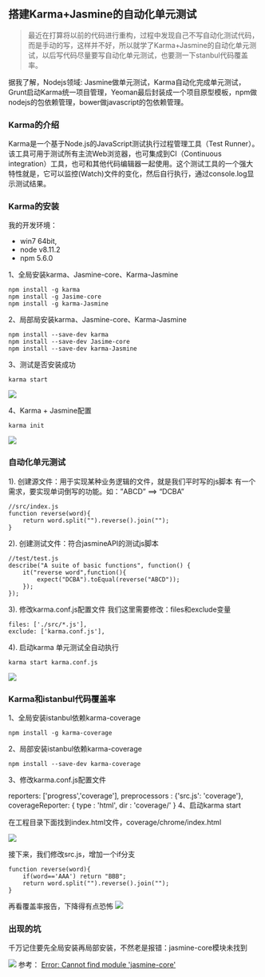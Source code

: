 ## 搭建Karma+Jasmine的自动化单元测试

>最近在打算将以前的代码进行重构，过程中发现自己不写自动化测试代码，而是手动的写，这样并不好，所以就学了Karma+Jasmine的自动化单元测试，以后写代码尽量要写自动化单元测试，也要测一下stanbul代码覆盖率。

据我了解，Nodejs领域: Jasmine做单元测试，Karma自动化完成单元测试，Grunt启动Karma统一项目管理，Yeoman最后封装成一个项目原型模板，npm做nodejs的包依赖管理，bower做javascript的包依赖管理。

### Karma的介绍

Karma是一个基于Node.js的JavaScript测试执行过程管理工具（Test Runner）。该工具可用于测试所有主流Web浏览器，也可集成到CI（Continuous integration）工具，也可和其他代码编辑器一起使用。这个测试工具的一个强大特性就是，它可以监控(Watch)文件的变化，然后自行执行，通过console.log显示测试结果。

### Karma的安装
我的开发环境：
- win7 64bit,
- node v8.11.2
- npm 5.6.0

1、全局安装karma、Jasmine-core、Karma-Jasmine
```
npm install -g karma
npm install -g Jasime-core 
npm install -g karma-Jasmine
```
2、局部局安装karma、Jasmine-core、Karma-Jasmine
```
npm install --save-dev karma
npm install --save-dev Jasime-core 
npm install --save-dev karma-Jasmine
```
3、测试是否安装成功
```
karma start
```
![](https://github.com/Zenquan/karmaDemo/blob/master/images/pic1.PNG)

4、Karma + Jasmine配置
```
karma init
```
![](https://github.com/Zenquan/karmaDemo/blob/master/images/pic2.PNG)

### 自动化单元测试
1). 创建源文件：用于实现某种业务逻辑的文件，就是我们平时写的js脚本
有一个需求，要实现单词倒写的功能。如：”ABCD” ==> “DCBA”

```
//src/index.js
function reverse(word){
    return word.split("").reverse().join("");
}
```
2). 创建测试文件：符合jasmineAPI的测试js脚本
```
//test/test.js
describe("A suite of basic functions", function() {
    it("reverse word",function(){
        expect("DCBA").toEqual(reverse("ABCD"));
    });
});
```
3). 修改karma.conf.js配置文件
我们这里需要修改：files和exclude变量
```
files: ['./src/*.js'],
exclude: ['karma.conf.js'],
```
4). 启动karma
单元测试全自动执行
```
karma start karma.conf.js
```
![](https://github.com/Zenquan/karmaDemo/blob/master/images/pic3.PNG)
### Karma和istanbul代码覆盖率
1、全局安装istanbul依赖karma-coverage
```
npm install -g karma-coverage
```
2、局部安装istanbul依赖karma-coverage
```
npm install --save-dev karma-coverage
```
3、修改karma.conf.js配置文件

reporters: ['progress','coverage'],
preprocessors : {'src.js': 'coverage'},
coverageReporter: {
    type : 'html',
    dir : 'coverage/'
}
4、启动karma start

在工程目录下面找到index.html文件，coverage/chrome/index.html

![](https://github.com/Zenquan/karmaDemo/blob/master/images/pic4.PNG)

接下来，我们修改src.js，增加一个if分支

```
function reverse(word){
    if(word=='AAA') return "BBB";
    return word.split("").reverse().join("");
}
```

再看覆盖率报告，下降得有点恐怖
![](https://github.com/Zenquan/karmaDemo/blob/master/images/pic5.PNG)

### 出现的坑
千万记住要先全局安装再局部安装，不然老是报错：jasmine-core模块未找到

![](https://github.com/Zenquan/karmaDemo/blob/master/images/pic6.PNG)
参考：
[Error: Cannot find module 'jasmine-core'](https://stackoverflow.com/questions/35993875/error-cannot-find-module-jasmine-core/35994050)